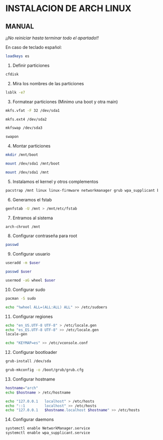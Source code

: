 # INSTALACION DE ARCH LINUX

## MANUAL
*¡¡No reiniciar hasta terminar todo el apartado!!*

En caso de teclado español:

```bash
loadkeys es
```

1. Definir particiones

```bash
cfdisk
```

2. Mira los nombres de las particiones

```bash
lsblk -e7
```

3. Formatear particiones (Minimo una boot y otra main)

```bash
mkfs.vfat -F 32 /dev/sda1

mkfs.ext4 /dev/sda2

mkfswap /dev/sda3

swapon
```

4. Montar particiones


```bash
mkdir /mnt/boot

mount /dev/sda1 /mnt/boot

mount /dev/sda1 /mnt
```

5. Instalamos el kernel y otros complementos

```bash
pacstrap /mnt linux linux-firmware networkmanager grub wpa_supplicant base base-devel
```

6. Generamos el fstab

```bash
genfstab -U /mnt > /mnt/etc/fstab
```

7. Entramos al sistema

```bash
arch-chroot /mnt
```

8. Configurar contraseña para root

```bash
passwd
```

9. Configurar usuario

```bash
useradd -m $user

passwd $user

usermod -aG wheel $user
```

10. Configurar sudo

```bash
pacman -S sudo
```

```bash
echo "%wheel ALL=(ALL:ALL) ALL" >> /etc/sudoers
```

11. Configurar regiones

```bash
echo "en_US.UTF-8 UTF-8" > /etc/locale.gen
echo "es_ES.UTF-8 UTF-8" >> /etc/locale.gen
locale-gen
```

```bash
echo "KEYMAP=es" >> /etc/vconsole.conf
```

12. Configurar bootloader


```bash
grub-install /dev/sda

grub-mkconfig -o /boot/grub/grub.cfg
```

13. Configurar hostname

```bash
hostname="arch"
echo $hostname > /etc/hostname

echo "127.0.0.1   localhost" > /etc/hosts
echo "::1         localhost" >> /etc/hosts
echo "127.0.0.1   $hostname.localhost $hostname" >> /etc/hosts
```

14. Configurar daemons

```bash
systemctl enable NetworkManager.service
systemctl enable wpa_supplicant.service
```
